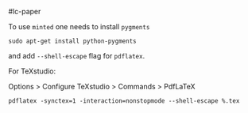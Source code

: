 #lc-paper

To use `minted` one needs to install `pygments`

```
sudo apt-get install python-pygments
```

and add `--shell-escape` flag for `pdflatex`.

For TeXstudio:

Options > Configure TeXstudio > Commands > PdfLaTeX
```
pdflatex -synctex=1 -interaction=nonstopmode --shell-escape %.tex
```
